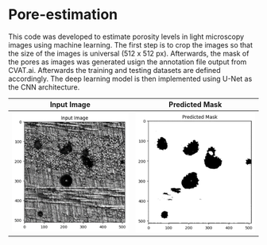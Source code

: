 # Pore-estimation

This code was developed to estimate porosity levels in light microscopy images using machine learning. The first step is to crop the images so that the size of the images is universal (512 x 512 px). Afterwards, the mask of the pores as images was generated usign the annotation file output from CVAT.ai. Afterwards the training and testing datasets are defined accordingly. The deep learning model is then implemented using U-Net as the CNN architecture. 


Input Image | Predicted Mask
:--: | :--: 
<img src="pic5.png" alt="pic1"  width="200%"> | <img src= "pic6.png" alt="pic1" width="200%">
